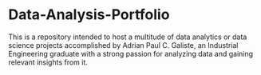 # Data-Analysis-Portfolio
This is a repository intended to host a multitude of data analytics or data science projects accomplished by Adrian Paul C. Galiste, an Industrial Engineering graduate with a strong passion for analyzing data and gaining relevant insights from it. 
